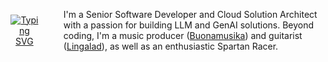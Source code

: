 
<div align="center" style="display: flex; align-items: center; gap: 20px;">

<!-- <img src="./image.jpg" alt="Profile Image" width="300" height="300"/> -->

   
[![Typing SVG](https://readme-typing-svg.demolab.com?font=Fredoka&pause=1000&color=1C6280&width=300&lines=Hi%2C+I'm+Luca;Love%2C+Code+and+Play)](https://git.io/typing-svg)

<br/>

<div align="left">

I'm a Senior Software Developer and Cloud Solution Architect with a passion for building LLM and GenAI solutions. 
Beyond coding, I'm a music producer ([Buonamusika](https://www.instagram.com/buonamusika/?hl=en)) and guitarist ([Lingalad](https://it.wikipedia.org/wiki/Lingalad)), as well as an enthusiastic Spartan Racer.
</div>

</div>

<br/>
<!-- 
<div align="center">
<a href="https://amzn.eu/d/1gVvNUq" target="_blank">
  <img src="./Cover-github.png" alt="Children's Book Cover" width="120"/>
</a>

Children's Book, Illustrated with AI Magic
<br/>
<a href="https://amzn.eu/d/1gVvNUq">ITA</a>
<a href="https://amzn.eu/d/4tUmJzF">ENG</a>

</div>
 -->

